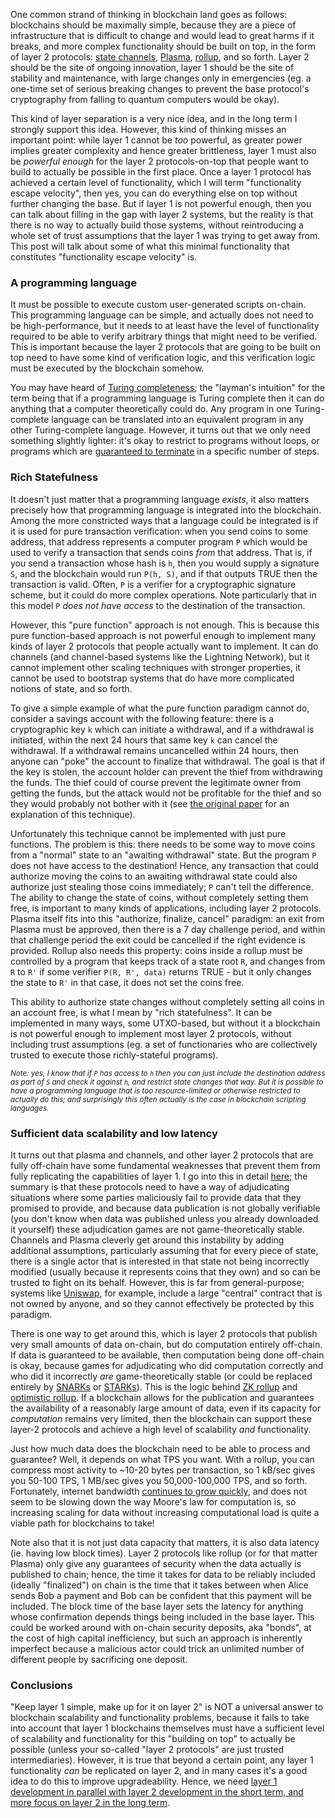 [category]: <> (General)
[date]: <> (2019/12/26)
[title]: <> (Base Layers And Functionality Escape Velocity)
[pandoc]: <> ()


One common strand of thinking in blockchain land goes as follows: blockchains should be maximally simple, because they are a piece of infrastructure that is difficult to change and would lead to great harms if it breaks, and more complex functionality should be built on top, in the form of layer 2 protocols: [state channels](https://www.jeffcoleman.ca/state-channels/), [Plasma](https://ethresear.ch/t/minimal-viable-plasma/426), [rollup](https://ethresear.ch/t/on-chain-scaling-to-potentially-500-tx-sec-through-mass-tx-validation/3477), and so forth. Layer 2 should be the site of ongoing innovation, layer 1 should be the site of stability and maintenance, with large changes only in emergencies (eg. a one-time set of serious breaking changes to prevent the base protocol's cryptography from falling to quantum computers would be okay).

This kind of layer separation is a very nice idea, and in the long term I strongly support this idea. However, this kind of thinking misses an important point: while layer 1 cannot be _too_ powerful, as greater power implies greater complexity and hence greater brittleness, layer 1 must also be _powerful enough_ for the layer 2 protocols-on-top that people want to build to actually be possible in the first place. Once a layer 1 protocol has achieved a certain level of functionality, which I will term "functionality escape velocity", then yes, you can do everything else on top without further changing the base. But if layer 1 is not powerful enough, then you can talk about filling in the gap with layer 2 systems, but the reality is that there is no way to actually build those systems, without reintroducing a whole set of trust assumptions that the layer 1 was trying to get away from. This post will talk about some of what this minimal functionality that constitutes "functionality escape velocity" is.

### A programming language

It must be possible to execute custom user-generated scripts on-chain. This programming language can be simple, and actually does not need to be high-performance, but it needs to at least have the level of functionality required to be able to verify arbitrary things that might need to be verified. This is important because the layer 2 protocols that are going to be built on top need to have some kind of verification logic, and this verification logic must be executed by the blockchain somehow.

You may have heard of [Turing completeness](https://en.wikipedia.org/wiki/Turing_completeness); the "layman's intuition" for the term being that if a programming language is Turing complete then it can do anything that a computer theoretically could do. Any program in one Turing-complete language can be translated into an equivalent program in any other Turing-complete language. However, it turns out that we only need something slightly lighter: it's okay to restrict to programs without loops, or programs which are [guaranteed to terminate](https://en.wikipedia.org/wiki/Total_functional_programming) in a specific number of steps.

### Rich Statefulness

It doesn't just matter that a programming language _exists_, it also matters precisely how that programming language is integrated into the blockchain. Among the more constricted ways that a language could be integrated is if it is used for pure transaction verification: when you send coins to some address, that address represents a computer program `P` which would be used to verify a transaction that sends coins _from_ that address. That is, if you send a transaction whose hash is `h`, then you would supply a signature `S`, and the blockchain would run `P(h, S)`, and if that outputs TRUE then the transaction is valid. Often, `P` is a verifier for a cryptographic signature scheme, but it could do more complex operations. Note particularly that in this model `P` _does not have access_ to the destination of the transaction.

However, this "pure function" approach is not enough. This is because this pure function-based approach is not powerful enough to implement many kinds of layer 2 protocols that people actually want to implement. It can do channels (and channel-based systems like the Lightning Network), but it cannot implement other scaling techniques with stronger properties, it cannot be used to bootstrap systems that do have more complicated notions of state, and so forth.

To give a simple example of what the pure function paradigm cannot do, consider a savings account with the following feature: there is a cryptographic key `k` which can initiate a withdrawal, and if a withdrawal is initiated, within the next 24 hours that same key `k` can cancel the withdrawal. If a withdrawal remains uncancelled within 24 hours, then anyone can "poke" the account to finalize that withdrawal. The goal is that if the key is stolen, the account holder can prevent the thief from withdrawing the funds. The thief could of course prevent the legitimate owner from getting the funds, but the attack would not be profitable for the thief and so they would probably not bother with it (see [the original paper](http://hackingdistributed.com/2016/02/26/how-to-implement-secure-bitcoin-vaults/) for an explanation of this technique).

Unfortunately this technique cannot be implemented with just pure functions. The problem is this: there needs to be some way to move coins from a "normal" state to an "awaiting withdrawal" state. But the program `P` does not have access to the destination! Hence, any transaction that could authorize moving the coins to an awaiting withdrawal state could also authorize just stealing those coins immediately; `P` can't tell the difference. The ability to change the state of coins, without completely setting them free, is important to many kinds of applications, including layer 2 protocols. Plasma itself fits into this "authorize, finalize, cancel" paradigm: an exit from Plasma must be approved, then there is a 7 day challenge period, and within that challenge period the exit could be cancelled if the right evidence is provided. Rollup also needs this property: coins inside a rollup must be controlled by a program that keeps track of a state root `R`, and changes from `R` to `R'` if some verifier `P(R, R', data)` returns TRUE - but it only changes the state to `R'` in that case, it does not set the coins free.

This ability to authorize state changes without completely setting all coins in an account free, is what I mean by "rich statefulness". It can be implemented in many ways, some UTXO-based, but without it a blockchain is not powerful enough to implement most layer 2 protocols, without including trust assumptions (eg. a set of functionaries who are collectively trusted to execute those richly-stateful programs).

<small><i>Note: yes, I know that if `P` has access to `h` then you can just include the destination address as part of `S` and check it against `h`, and restrict state changes that way. But it is possible to have a programming language that is too resource-limited or otherwise restricted to actually do this; and surprisingly this often actually is the case in blockchain scripting languages.</i></small>

### Sufficient data scalability and low latency

It turns out that plasma and channels, and other layer 2 protocols that are fully off-chain have some fundamental weaknesses that prevent them from fully replicating the capabilities of layer 1. I go into this in detail [here](https://vitalik.ca/general/2019/08/28/hybrid_layer_2.html); the summary is that these protocols need to have a way of adjudicating situations where some parties maliciously fail to provide data that they promised to provide, and because data publication is not globally verifiable (you don't know when data was published unless you already downloaded it yourself) these adjudication games are not game-theoretically stable. Channels and Plasma cleverly get around this instability by adding additional assumptions, particularly assuming that for every piece of state, there is a single actor that is interested in that state not being incorrectly modified (usually because it represents coins that they own) and so can be trusted to fight on its behalf. However, this is far from general-purpose; systems like [Uniswap](http://uniswap.exchange), for example, include a large "central" contract that is not owned by anyone, and so they cannot effectively be protected by this paradigm.

There is one way to get around this, which is layer 2 protocols that publish very small amounts of data on-chain, but do computation entirely off-chain. If data is guaranteed to be available, then computation being done off-chain is okay, because games for adjudicating who did computation correctly and who did it incorrectly _are_ game-theoretically stable (or could be replaced entirely by [SNARKs](https://vitalik.ca/general/2017/02/01/zk_snarks.html) or [STARKs](https://vitalik.ca/general/2017/11/09/starks_part_1.html)). This is the logic behind [ZK rollup](https://ethresear.ch/t/on-chain-scaling-to-potentially-500-tx-sec-through-mass-tx-validation/3477) and [optimistic rollup](https://medium.com/plasma-group/ethereum-smart-contracts-in-l2-optimistic-rollup-2c1cef2ec537). If a blockchain allows for the publication and guarantees the availability of a reasonably large amount of data, even if its capacity for _computation_ remains very limited, then the blockchain can support these layer-2 protocols and achieve a high level of scalability _and_ functionality.

Just how much data does the blockchain need to be able to process and guarantee? Well, it depends on what TPS you want. With a rollup, you can compress most activity to ~10-20 bytes per transaction, so 1 kB/sec gives you 50-100 TPS, 1 MB/sec gives you 50,000-100,000 TPS, and so forth. Fortunately, internet bandwidth [continues to grow quickly](http://www.circleid.com/posts/20191119_nielsens_law_of_internet_bandwidth/), and does not seem to be slowing down the way Moore's law for computation is, so increasing scaling for data without increasing computational load is quite a viable path for blockchains to take!

Note also that it is not just data capacity that matters, it is also data latency (ie. having low block times). Layer 2 protocols like rollup (or for that matter Plasma) only give any guarantees of security when the data actually is published to chain; hence, the time it takes for data to be reliably included (ideally "finalized") on chain is the time that it takes between when Alice sends Bob a payment and Bob can be confident that this payment will be included. The block time of the base layer sets the latency for anything whose confirmation depends things being included in the base layer. This could be worked around with on-chain security deposits, aka "bonds", at the cost of high capital inefficiency, but such an approach is inherently imperfect because a malicious actor could trick an unlimited number of different people by sacrificing one deposit.

### Conclusions

"Keep layer 1 simple, make up for it on layer 2" is NOT a universal answer to blockchain scalability and functionality problems, because it fails to take into account that layer 1 blockchains themselves must have a sufficient level of scalability and functionality for this "building on top" to actually be possible (unless your so-called "layer 2 protocols" are just trusted intermediaries). However, it is true that beyond a certain point, any layer 1 functionality _can_ be replicated on layer 2, and in many cases it's a good idea to do this to improve upgradeability. Hence, we need [layer 1 development in parallel with layer 2 development in the short term, and more focus on layer 2 in the long term](https://vitalik.ca/general/2018/08/26/layer_1.html).
